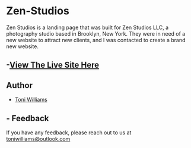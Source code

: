# Zen-Studios

Zen Studios is a landing page that was built for Zen Studios LLC, a photography studio based in Brooklyn, New York. They were in need of a new website to attract new clients, and I was contacted to create a brand new website.


## -[View The Live Site Here ](https://thezenstudios.netlify.app/)
## Author

- [Toni Williams](https://toniwilliams.netlify.app)


## - Feedback

If you have any feedback, please reach out to us at toniwilliams@outlook.com
